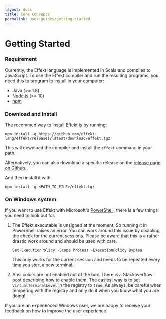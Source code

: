 ```yaml
---
layout: docs
title: Core Concepts
permalink: user-guides/getting-started
---
```


# Getting Started
### Requirement
Currently, the Effekt language is implemented in Scala and compiles to JavaScript. To use the Effekt compiler and run the resulting programs, you need this to program to install in your computer:

- Java (>= 1.8)
- [Node.js](https://nodejs.org/en/) (>= 10)
- [npm](https://www.npmjs.com)

### Download and Install
The recommed way to install Effekt is by running:

```
npm install -g https://github.com/effekt-lang/effekt/releases/latest/download/effekt.tgz
```

This will download the compiler and install the `effekt` command in your path.

Alternatively, you can also download a specific release on the
[release page on Github](https://github.com/effekt-lang/effekt/releases).

And then install it with
```
npm install -g <PATH_TO_FILE>/effekt.tgz
```

### On Windows system
If you want to use Effekt with Microsoft's [PowerShell](https://docs.microsoft.com/en-us/powershell/),
there is a few things you need to look out for.

1. The Effekt executable is unsigned at the moment. So running it in PowerShell
   raises an error. You can work around this issue by disabling the check for
   the current sessions. Please be aware that this is a rather drastic
   work around and should be used with care.
   ```
   Set-ExecutionPolicy -Scope Process -ExecutionPolicy Bypass
   ```
   This only works for the current session and needs to be repeated every
   time you start a new terminal.

2. Ansi colors are not enabled out of the box. There is a Stackoverflow post
   describing how to enable them. The easiest way is to set `VirtualTerminalLevel`
   in the registry to `true`.
   As always, be careful when tempering with the registry and only do it
   when you know what you are doing!

If you are an experienced Windows user, we are happy to receive your feedback
on how to improve the user experience.
